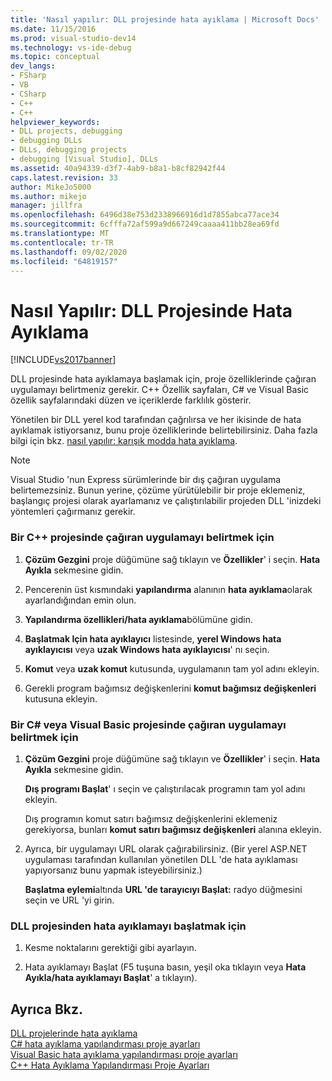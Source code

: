 ```yaml
---
title: 'Nasıl yapılır: DLL projesinde hata ayıklama | Microsoft Docs'
ms.date: 11/15/2016
ms.prod: visual-studio-dev14
ms.technology: vs-ide-debug
ms.topic: conceptual
dev_langs:
- FSharp
- VB
- CSharp
- C++
- C++
helpviewer_keywords:
- DLL projects, debugging
- debugging DLLs
- DLLs, debugging projects
- debugging [Visual Studio], DLLs
ms.assetid: 40a94339-d3f7-4ab9-b8a1-b8cf82942f44
caps.latest.revision: 33
author: MikeJo5000
ms.author: mikejo
manager: jillfra
ms.openlocfilehash: 6496d38e753d2338966916d1d7855abca77ace34
ms.sourcegitcommit: 6cfffa72af599a9d667249caaaa411bb28ea69fd
ms.translationtype: MT
ms.contentlocale: tr-TR
ms.lasthandoff: 09/02/2020
ms.locfileid: "64819157"
---
```

# <a name="how-to-debug-from-a-dll-project"></a>Nasıl Yapılır: DLL Projesinde Hata Ayıklama
[!INCLUDE[vs2017banner](../includes/vs2017banner.md)]

DLL projesinde hata ayıklamaya başlamak için, proje özelliklerinde çağıran uygulamayı belirtmeniz gerekir. C++ Özellik sayfaları, C# ve Visual Basic özellik sayfalarındaki düzen ve içeriklerde farklılık gösterir.  
  
 Yönetilen bir DLL yerel kod tarafından çağrılırsa ve her ikisinde de hata ayıklamak istiyorsanız, bunu proje özelliklerinde belirtebilirsiniz. Daha fazla bilgi için bkz. [nasıl yapılır: karışık modda hata ayıklama](../debugger/how-to-debug-in-mixed-mode.md).  
  
> [!NOTE]
> Visual Studio 'nun Express sürümlerinde bir dış çağıran uygulama belirtemezsiniz. Bunun yerine, çözüme yürütülebilir bir proje eklemeniz, başlangıç projesi olarak ayarlamanız ve çalıştırılabilir projeden DLL 'inizdeki yöntemleri çağırmanız gerekir.  
  
### <a name="to-specify-the-calling-application-in-a-c-project"></a>Bir C++ projesinde çağıran uygulamayı belirtmek için  
  
1. **Çözüm Gezgini** proje düğümüne sağ tıklayın ve **Özellikler**' i seçin. **Hata Ayıkla** sekmesine gidin.  
  
2. Pencerenin üst kısmındaki **yapılandırma** alanının **hata ayıklama**olarak ayarlandığından emin olun.  
  
3. **Yapılandırma özellikleri/hata ayıklama**bölümüne gidin.  
  
4. **Başlatmak Için hata ayıklayıcı** listesinde, **yerel Windows hata ayıklayıcısı** veya **uzak Windows hata ayıklayıcısı**' nı seçin.  
  
5. **Komut** veya **uzak komut** kutusunda, uygulamanın tam yol adını ekleyin.  
  
6. Gerekli program bağımsız değişkenlerini **komut bağımsız değişkenleri** kutusuna ekleyin.  
  
### <a name="to-specify-the-calling-application-in-a-c-or-visual-basic-project"></a>Bir C# veya Visual Basic projesinde çağıran uygulamayı belirtmek için  
  
1. **Çözüm Gezgini** proje düğümüne sağ tıklayın ve **Özellikler**' i seçin. **Hata Ayıkla** sekmesine gidin.  
  
     **Dış programı Başlat**' ı seçin ve çalıştırılacak programın tam yol adını ekleyin.  
  
     Dış programın komut satırı bağımsız değişkenlerini eklemeniz gerekiyorsa, bunları **komut satırı bağımsız değişkenleri** alanına ekleyin.  
  
2. Ayrıca, bir uygulamayı URL olarak çağırabilirsiniz. (Bir yerel ASP.NET uygulaması tarafından kullanılan yönetilen DLL 'de hata ayıklaması yapıyorsanız bunu yapmak isteyebilirsiniz.)  
  
     **Başlatma eylemi**altında **URL 'de tarayıcıyı Başlat:** radyo düğmesini seçin ve URL 'yi girin.  
  
### <a name="to-start-debugging-from-the-dll-project"></a>DLL projesinden hata ayıklamayı başlatmak için  
  
1. Kesme noktalarını gerektiği gibi ayarlayın.  
  
2. Hata ayıklamayı Başlat (F5 tuşuna basın, yeşil oka tıklayın veya **Hata Ayıkla/hata ayıklamayı Başlat**' a tıklayın).  
  
## <a name="see-also"></a>Ayrıca Bkz.  
 [DLL projelerinde hata ayıklama](../debugger/debugging-dll-projects.md)   
 [C# hata ayıklama yapılandırması proje ayarları](../debugger/project-settings-for-csharp-debug-configurations.md)   
 [Visual Basic hata ayıklama yapılandırması proje ayarları](../debugger/project-settings-for-a-visual-basic-debug-configuration.md)   
 [C++ Hata Ayıklama Yapılandırması Proje Ayarları](../debugger/project-settings-for-a-cpp-debug-configuration.md)
